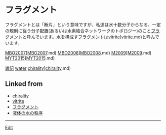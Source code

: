 # フラグメント

フラグメントとは「断片」という意味ですが、私達は水十数分子からなる、一定の規則に従う分子配置(あるいは水素結合ネットワークのトポロジー)のこと[フラグメント](フラグメント.md)と呼んでいます。水を構成す[フラグメント](フラグメント.md)は[vitrite](vitrite.md)][vitrite](vitrite.md).md)と呼んでいます。



[MBO2007](MBO2007.md)][MBO2007](MBO2007.md).md) [MBO2008](MBO2008.md)][MBO2008](MBO2008.md).md) [M2009](M2009.md)][M2009](M2009.md).md) [MYT2015](MYT2015.md)][MYT2015](MYT2015.md).md)

[雑記](雑記.md) [water](water.md) [chirality](chirality.md)][chirality](chirality.md).md)





## Linked from

* [chirality](chirality.md)
* [vitrite](vitrite.md)
* [フラグメント](フラグメント.md)
* [液体の水の秩序](液体の水の秩序.md)


----
[Edit](https://github.com/vitroid/vitroid.github.io/edit/master/MD/フラグメント.md)
